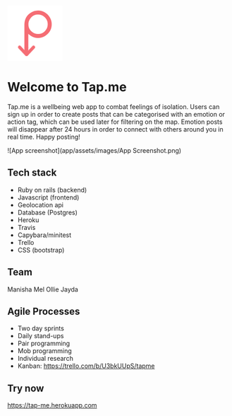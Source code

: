 ![Tap.me logo](app/assets/images/tap_me_logo_p.png)

Welcome to Tap.me
==========

Tap.me is a wellbeing web app to combat feelings of isolation. Users can sign up in order to create posts that can be categorised with an emotion or action tag, which can be used later for filtering on the map. Emotion posts will disappear after 24 hours in order to connect with others around you in real time. Happy posting!

![App screenshot](app/assets/images/App Screenshot.png)

Tech stack
------

- Ruby on rails (backend)
- Javascript (frontend)
- Geolocation api
- Database (Postgres)
- Heroku
- Travis
- Capybara/minitest
- Trello
- CSS (bootstrap)


Team
----

Manisha
Mel
Ollie
Jayda


Agile Processes
------
- Two day sprints
- Daily stand-ups
- Pair programming
- Mob programming
- Individual research
- Kanban: https://trello.com/b/U3bkUUpS/tapme

Try now
------
https://tap-me.herokuapp.com
